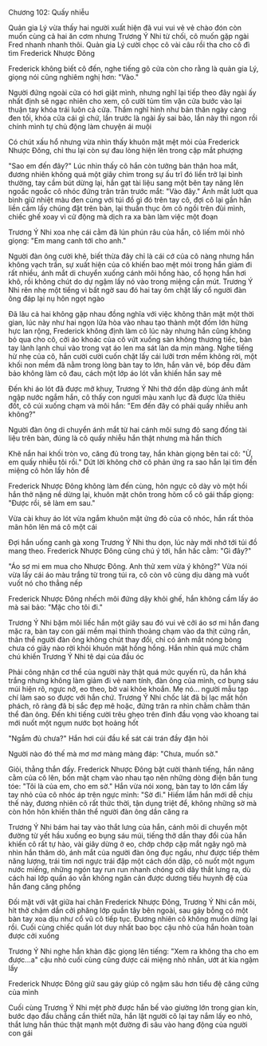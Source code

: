 




Chương 102: Quấy nhiễu

Quản gia Lý vừa thấy hai người xuất hiện đã vui vui vẻ vẻ chào đón còn muốn cùng cả hai ăn cơm nhưng Trương Ý Nhi từ chối, cô muốn gặp ngài Fred nhanh nhanh thôi. Quản gia Lý cười chọc cô vài câu rồi tha cho cô đì tìm Frederick Nhược Đông

Frederick không biết cô đến, nghe tiếng gõ cửa còn cho rằng là quản gia Lý, giọng nói cũng nghiêm nghị hơn: "Vào."

Người đứng ngoài cửa có hơi giật mình, nhưng nghĩ lại tiếp theo đây ngài ấy nhất định sẽ ngạc nhiên cho xem, cô cười tủm tỉm vặn cửa bước vào lại thuận tay khóa trái luôn cả cửa. Thầm nghĩ hình như bản thân ngày càng đen tối, khóa cửa cái gì chứ, lần trước là ngài ấy sai bảo, lần này thì ngon rồi chính mình tự chủ động làm chuyện ái muội

Có chút xấu hổ nhưng vừa nhìn thấy khuôn mặt mệt mỏi của Frederick Nhược Đông, chỉ thu lại còn sự đau lòng hiện lên trong cặp mắt phượng

"Sao em đến đây?" Lúc nhìn thấy cô hắn còn tưởng bản thân hoa mắt, đương nhiên không quá một giây chìm trong sự ấu trĩ đó liền trở lại bình thường, tay cầm bút dừng lại, hắn gạt tài liệu sang một bên tay nâng lên ngoắc ngoắc cô nhóc đứng trân trân trước mắt: "Vào đây." Ánh mắt lướt qua bình giữ nhiệt màu đen cùng với túi đồ gì đó trên tay cô, đợi cô lại gần hắn liền cầm lấy chúng đặt trên bàn, lại thuần thục ôm cô ngồi trên đùi mình, chiếc ghế xoay vì cử động mà dịch ra xa bàn làm việc một đoạn

Trương Ý Nhi xoa nhẹ cái cằm đã lún phún râu của hắn, cô liếm môi nhỏ giọng: "Em mang canh tới cho anh."

Người đàn ông cười khẽ, biết thừa đây chỉ là cái cớ của cô nàng nhưng hắn không vạch trần, sự xuất hiện của cô khiến bao mệt mỏi trong hắn giảm đi rất nhiều, ánh mắt di chuyển xuống cánh môi hồng hào, cổ họng hắn hơi khô, rồi không chút do dự ngậm lấy nó vào trong miệng cắn mút. Trương Ý Nhi rên nhẹ một tiếng vì bất ngờ sau đó hai tay ôm chặt lấy cổ người đàn ông đáp lại nụ hôn ngọt ngào

Đã lâu cả hai không gặp nhau đồng nghĩa với việc không thân mật một thời gian, lúc này như hai ngọn lửa hòa vào nhau tạo thành một đốm lớn hừng hực lan rộng, Frederick không định làm cô lúc này nhưng hắn cũng không bỏ qua cho cô, cởi áo khoác của cô vứt xuống sàn không thương tiếc, bàn tay lành lạnh chui vào trong vạt áo len ma sát làn da mịn màng. Nghe tiếng hừ nhẹ của cô, hắn cười cười cuốn chặt lấy cái lưỡi trơn mềm không rời, một khối non mềm đã nằm trong lòng bàn tay to lớn, hắn vân vê, bóp đều đảm bảo không làm cô đau, cách một lớp áo lót vẫn khiến hắn say mê

Đến khi áo lót đã được mở khuy, Trương Ý Nhi thở dồn dập dùng ánh mắt ngập nước ngắm hắn, cô thấy con ngươi màu xanh lục đã được lửa thiêu đốt, cô cúi xuống chạm và môi hắn: "Em đến đây có phải quấy nhiễu anh không?"

Người đàn ông di chuyển ánh mắt từ hai cánh môi sưng đỏ sang đống tài liệu trên bàn, đúng là cô quấy nhiễu hắn thật nhưng mà hắn thích

Khẽ nắn hai khối tròn vo, căng đủ trong tay, hắn khàn giọng bên tai cô: "Ừ, em quấy nhiễu tôi rồi." Dứt lời không chờ cô phản ứng ra sao hắn lại tìm đến miệng cô hôn lấy hôn để

Frederick Nhược Đông không làm đến cùng, hôn ngực cô dày vò một hồi hắn thở nặng nề dừng lại, khuôn mặt chôn trong hõm cổ cô gái thấp giọng: "Được rồi, sẽ làm em sau."

Vừa cài khuy áo lót vừa ngắm khuôn mặt ửng đỏ của cô nhóc, hắn rất thỏa mãn hôn lên má cô một cái

Đợi hắn uống canh gà xong Trương Ý Nhi thu dọn, lúc này mới nhớ tới túi đồ mang theo. Frederick Nhược Đông cũng chú ý tới, hắn hấc cằm: "Gì đây?"

"Áo sơ mi em mua cho Nhược Đông. Anh thử xem vừa ý không?" Vừa nói vừa lấy cái áo màu trắng từ trong túi ra, cô còn vô cùng dịu dàng mà vuốt vuốt nó cho thẳng nếp

Frederick Nhược Đông nhếch môi đứng dậy khỏi ghế, hắn không cầm lấy áo mà sai bảo: "Mặc cho tôi đi."

Trương Ý Nhi bặm môi liếc hắn một giây sau đó vui vẻ cởi áo sơ mi hắn đang mặc ra, bàn tay con gái mềm mại thỉnh thoảng chạm vào da thịt cứng rắn, thân thể người đàn ông không chút thay đổi, chỉ có ánh mắt nóng bỏng chưa có giây nào rời khỏi khuôn mặt hồng hồng. Hắn nhìn quá mức chăm chú khiến Trương Ý Nhi tê dại của đầu óc

Phải công nhận cơ thể của người này thật quá mức quyến rũ, da hắn khá trắng nhưng không làm giảm đi vẻ nam tính, đàn ông của mình, cơ bụng sáu múi hiện rõ, ngực nở, eo theo, bờ vai khỏe khoắn. Mẹ nó... người mẫu tạp chí làm sao so được với hắn chứ. Trương Ý Nhi chốc lát đã bị lạc mất hồn phách, rõ ràng đã bị sắc đẹp mê hoặc, đứng trân ra nhìn chằm chằm thân thể đàn ông. Đến khi tiếng cười trêu ghẹo trên đỉnh đầu vọng vào khoang tai mới nuốt một ngụm nước bọt hoảng hốt

"Ngắm đủ chưa?" Hắn hơi cúi đầu kề sát cái trán đầy đặn hỏi

Người nào đó thế mà mơ mơ màng màng đáp: "Chưa, muốn sờ."

Giỏi, thẳng thắn đấy. Frederick Nhược Đông bật cười thành tiếng, hắn nâng cằm của cô lên, bốn mặt chạm vào nhau tạo nên những dòng điện bắn tung tóe: "Tôi là của em, cho em sờ." Hắn vừa nói xong, bàn tay to lớn cầm lấy tay nhỏ của cô nhóc áp trên ngực mình: "Sờ đi." Hiếm lắm hắn mới dễ chịu thế này, đương nhiên cô rất thức thời, tận dụng triệt để, không những sờ mà còn hôn hôn khiến thân thể người đàn ông dần căng ra

Trương Ý Nhi bám hai tay vào thắt lưng của hắn, cánh môi di chuyển một đường từ yết hầu xuống eo bụng sáu múi, tiếng thở dần thay đổi của hắn khiến cô rất tự hào, vài giây dừng ở eo, chớp chớp cặp mắt ngây ngô mà nhìn hắn thăm dò, ánh mắt của người đàn ông đục ngầu, như được tiếp thêm năng lượng, trái tim nơi ngực trái đập một cách dồn dập, cô nuốt một ngụm nước miếng, những ngón tay run run nhanh chóng cởi dây thắt lưng ra, dù cách hai lớp quần áo vẫn không ngăn cản được dương tiểu huynh đệ của hắn đang căng phồng

Đối mặt với vật giữa hai chân Frederick Nhược Đông, Trương Ý Nhi cắn môi, hít thở chậm dần cởi phăng lớp quần tây bên ngoài, sau gáy bỗng có một bàn tay xoa dịu như cổ vũ cô tiếp tục. Đương nhiên cô không muốn dừng lại rồi. Cuối cùng chiếc quần lót duy nhất bao bọc cậu nhỏ của hắn hoàn toàn được cởi xuống

Trương Ý Nhi nghe hắn khàn đặc giọng lên tiếng: "Xem ra không tha cho em được...a" cậu nhỏ cuối cùng cũng được cái miệng nhỏ nhắn, ướt át kia ngậm lấy

Frederick Nhược Đông giữ sau gáy giúp cô ngậm sâu hơn tiểu đệ căng cứng của mình

Cuối cùng Trương Ý Nhi mệt phờ được hắn bế vào giường lớn trong gian kín, bước dạo đầu chẳng cần thiết nữa, hắn lật người cô lại tay nắm lấy eo nhỏ, thắt lưng hắn thúc thật mạnh một đường đi sâu vào hang động của người con gái




